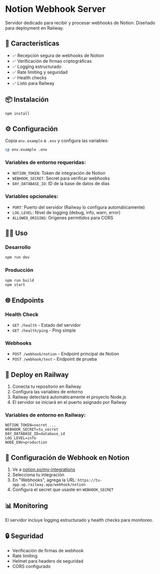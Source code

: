# Notion Webhook Server

Servidor dedicado para recibir y procesar webhooks de Notion. Diseñado para deployment en Railway.

## 🚀 Características

- ✅ Recepción segura de webhooks de Notion
- ✅ Verificación de firmas criptográficas
- ✅ Logging estructurado
- ✅ Rate limiting y seguridad
- ✅ Health checks
- ✅ Listo para Railway

## 📦 Instalación

```bash
npm install
```

## ⚙️ Configuración

Copia `env.example` a `.env` y configura las variables:

```bash
cp env.example .env
```

### Variables de entorno requeridas:

- `NOTION_TOKEN`: Token de integración de Notion
- `WEBHOOK_SECRET`: Secret para verificar webhooks
- `DAY_DATABASE_ID`: ID de la base de datos de días

### Variables opcionales:

- `PORT`: Puerto del servidor (Railway lo configura automáticamente)
- `LOG_LEVEL`: Nivel de logging (debug, info, warn, error)
- `ALLOWED_ORIGINS`: Orígenes permitidos para CORS

## 🏃‍♂️ Uso

### Desarrollo
```bash
npm run dev
```

### Producción
```bash
npm run build
npm start
```

## 🌐 Endpoints

### Health Check
- `GET /health` - Estado del servidor
- `GET /health/ping` - Ping simple

### Webhooks
- `POST /webhook/notion` - Endpoint principal de Notion
- `POST /webhook/test` - Endpoint de prueba

## 🚂 Deploy en Railway

1. Conecta tu repositorio en Railway
2. Configura las variables de entorno
3. Railway detectará automáticamente el proyecto Node.js
4. El servidor se iniciará en el puerto asignado por Railway

### Variables de entorno en Railway:
```
NOTION_TOKEN=secret_...
WEBHOOK_SECRET=tu_secret
DAY_DATABASE_ID=database_id
LOG_LEVEL=info
NODE_ENV=production
```

## 🔧 Configuración de Webhook en Notion

1. Ve a [notion.so/my-integrations](https://notion.so/my-integrations)
2. Selecciona tu integración
3. En "Webhooks", agrega la URL: `https://tu-app.up.railway.app/webhook/notion`
4. Configura el secret que usaste en `WEBHOOK_SECRET`

## 📊 Monitoring

El servidor incluye logging estructurado y health checks para monitoreo.

## 🔒 Seguridad

- Verificación de firmas de webhook
- Rate limiting
- Helmet para headers de seguridad
- CORS configurado 